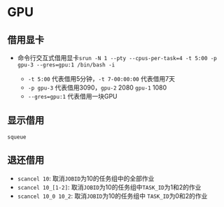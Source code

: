 # GPU



## 借用显卡

- 命令行交互式借用显卡`srun -N 1 --pty --cpus-per-task=4 -t 5:00 -p gpu-3 --gres=gpu:1 /bin/bash -i`

  - `-t 5:00` 代表借用5分钟，`-t 7-00:00:00` 代表借用7天
  - `-p gpu-3` 代表借用3090，`gpu-2` 2080 `gpu-1` 1080
  - `--gres=gpu:1` 代表借用一块GPU



## 显示借用

`squeue`



## 退还借用

- `scancel 10`: 取消`JOBID`为10的任务组中的全部作业
- `scancel 10_[1-2]`: 取消`JOBID`为10的任务组中`TASK_ID`为1和2的作业
- `scancel 10_0 10_2`: 取消`JOBID`为10的任务组中 `TASK_ID`为0和2的作业
